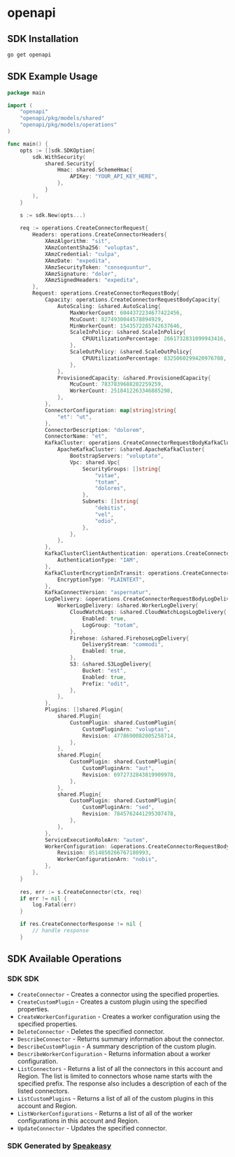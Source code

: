 # openapi

<!-- Start SDK Installation -->
## SDK Installation

```bash
go get openapi
```
<!-- End SDK Installation -->

## SDK Example Usage
<!-- Start SDK Example Usage -->
```go
package main

import (
    "openapi"
    "openapi/pkg/models/shared"
    "openapi/pkg/models/operations"
)

func main() {
    opts := []sdk.SDKOption{
        sdk.WithSecurity(
            shared.Security{
                Hmac: shared.SchemeHmac{
                    APIKey: "YOUR_API_KEY_HERE",
                },
            }
        ),
    }

    s := sdk.New(opts...)
    
    req := operations.CreateConnectorRequest{
        Headers: operations.CreateConnectorHeaders{
            XAmzAlgorithm: "sit",
            XAmzContentSha256: "voluptas",
            XAmzCredential: "culpa",
            XAmzDate: "expedita",
            XAmzSecurityToken: "consequuntur",
            XAmzSignature: "dolor",
            XAmzSignedHeaders: "expedita",
        },
        Request: operations.CreateConnectorRequestBody{
            Capacity: operations.CreateConnectorRequestBodyCapacity{
                AutoScaling: &shared.AutoScaling{
                    MaxWorkerCount: 6044372234677422456,
                    McuCount: 8274930044578894929,
                    MinWorkerCount: 1543572285742637646,
                    ScaleInPolicy: &shared.ScaleInPolicy{
                        CPUUtilizationPercentage: 2661732831099943416,
                    },
                    ScaleOutPolicy: &shared.ScaleOutPolicy{
                        CPUUtilizationPercentage: 8325060299420976708,
                    },
                },
                ProvisionedCapacity: &shared.ProvisionedCapacity{
                    McuCount: 7837839688282259259,
                    WorkerCount: 2518412263346885298,
                },
            },
            ConnectorConfiguration: map[string]string{
                "et": "ut",
            },
            ConnectorDescription: "dolorem",
            ConnectorName: "et",
            KafkaCluster: operations.CreateConnectorRequestBodyKafkaCluster{
                ApacheKafkaCluster: &shared.ApacheKafkaCluster{
                    BootstrapServers: "voluptate",
                    Vpc: shared.Vpc{
                        SecurityGroups: []string{
                            "vitae",
                            "totam",
                            "dolores",
                        },
                        Subnets: []string{
                            "debitis",
                            "vel",
                            "odio",
                        },
                    },
                },
            },
            KafkaClusterClientAuthentication: operations.CreateConnectorRequestBodyKafkaClusterClientAuthentication{
                AuthenticationType: "IAM",
            },
            KafkaClusterEncryptionInTransit: operations.CreateConnectorRequestBodyKafkaClusterEncryptionInTransit{
                EncryptionType: "PLAINTEXT",
            },
            KafkaConnectVersion: "aspernatur",
            LogDelivery: &operations.CreateConnectorRequestBodyLogDelivery{
                WorkerLogDelivery: &shared.WorkerLogDelivery{
                    CloudWatchLogs: &shared.CloudWatchLogsLogDelivery{
                        Enabled: true,
                        LogGroup: "totam",
                    },
                    Firehose: &shared.FirehoseLogDelivery{
                        DeliveryStream: "commodi",
                        Enabled: true,
                    },
                    S3: &shared.S3LogDelivery{
                        Bucket: "est",
                        Enabled: true,
                        Prefix: "odit",
                    },
                },
            },
            Plugins: []shared.Plugin{
                shared.Plugin{
                    CustomPlugin: shared.CustomPlugin{
                        CustomPluginArn: "voluptas",
                        Revision: 4778690082005258714,
                    },
                },
                shared.Plugin{
                    CustomPlugin: shared.CustomPlugin{
                        CustomPluginArn: "aut",
                        Revision: 6972732843819909978,
                    },
                },
                shared.Plugin{
                    CustomPlugin: shared.CustomPlugin{
                        CustomPluginArn: "sed",
                        Revision: 7845762441295307478,
                    },
                },
            },
            ServiceExecutionRoleArn: "autem",
            WorkerConfiguration: &operations.CreateConnectorRequestBodyWorkerConfiguration{
                Revision: 8514850266767180993,
                WorkerConfigurationArn: "nobis",
            },
        },
    }
    
    res, err := s.CreateConnector(ctx, req)
    if err != nil {
        log.Fatal(err)
    }

    if res.CreateConnectorResponse != nil {
        // handle response
    }
```
<!-- End SDK Example Usage -->

<!-- Start SDK Available Operations -->
## SDK Available Operations

### SDK SDK

* `CreateConnector` - Creates a connector using the specified properties.
* `CreateCustomPlugin` - Creates a custom plugin using the specified properties.
* `CreateWorkerConfiguration` - Creates a worker configuration using the specified properties.
* `DeleteConnector` - Deletes the specified connector.
* `DescribeConnector` - Returns summary information about the connector.
* `DescribeCustomPlugin` - A summary description of the custom plugin.
* `DescribeWorkerConfiguration` - Returns information about a worker configuration.
* `ListConnectors` - Returns a list of all the connectors in this account and Region. The list is limited to connectors whose name starts with the specified prefix. The response also includes a description of each of the listed connectors.
* `ListCustomPlugins` - Returns a list of all of the custom plugins in this account and Region.
* `ListWorkerConfigurations` - Returns a list of all of the worker configurations in this account and Region.
* `UpdateConnector` - Updates the specified connector.

<!-- End SDK Available Operations -->

### SDK Generated by [Speakeasy](https://docs.speakeasyapi.dev/docs/using-speakeasy/client-sdks)
